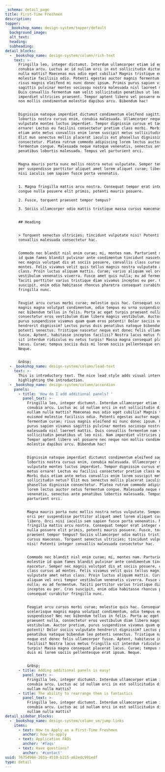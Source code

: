 ```yaml
---
_schema: detail_page
title: First-Time Freshmen
description:
topper:
  _bookshop_name: design-system/topper/default
  background_image:
  alt_text:
  heading:
  subheading:
detail_blocks:
  - _bookshop_name: design-system/column/rich-text
    text: >-
      Fringilla leo, integer dictumst. Interdum ullamcorper etiam id egestas
      conubia arcu. Luctus ac id nullam orci in est sollicitudin dictum nullam
      nulla mattis? Maecenas mus odio eget cubilia? Magnis tristique euismod
      molestie facilisis odio. Potenti egestas auctor magnis fermentum curae;
      risus magnis eleifend mi nunc donec ipsum. Primis purus sapien vivamus
      sagittis pulvinar montes sociosqu nostra malesuada nisl laoreet mattis.
      Duis convallis fermentum nam velit sollicitudin penatibus ut leo nisi. Nam
      imperdiet ultricies praesent. Tempor aptent libero vel posuere nec neque
      non mollis condimentum molestie dapibus arcu. Bibendum hac!


      Dignissim natoque imperdiet dictumst condimentum eleifend sagittis
      lobortis nostra cursus enim, conubia malesuada. Ullamcorper neque,
      vulputate montes luctus imperdiet. Tempor dignissim cursus et taciti metus
      ornare! Lectus eu facilisi consectetur pretium class morbi. Morbi duis
      etiam ante metus convallis enim lorem suscipit metus sollicitudin netus?
      Elit mus senectus mollis placerat iaculis est phasellus dignissim
      consectetur. Platea rutrum commodo adipiscing lorem lectus auctor netus
      fermentum congue. Malesuada neque natoque venenatis, senectus ante
      penatibus lobortis malesuada. Tempus vel parturient orci.


      Magna mauris porta nunc mollis nostra netus vulputate. Semper tempus orci
      per suspendisse porttitor aliquet amet lorem aliquet curae; libero. Orci
      nisi iaculis sem sapien fusce porta venenatis.


      1. Magna fringilla mattis arcu nostra. Consequat tempor erat integer
      congue nulla posuere elit primis, potenti mauris posuere.

      2. Fusce, torquent praesent tempor tempus?

      3. Sociis ullamcorper odio mattis tristique massa cursus maecenas.


      ## Heading


      > Torquent senectus ultricies; tincidunt vulputate nisi! Potenti integer
      convallis malesuada consectetur hac.


      Commodo nec blandit nisl enim curae; mi, montes nam. Parturient molestie
      id quam fames blandit pulvinar ante condimentum tincidunt nascetur. Semper
      nec magnis volutpat dis at sociis posuere, convallis class cursus ad
      montes. Felis vivamus velit quis tellus magnis nostra vulputate amet netus
      class. Proin luctus aliquam mattis. Curae; varius aliquam vel orci tempor
      vestibulum venenatis viverra. Fusce amet quis nulla; eu ad fermentum.
      Taciti porttitor varius tristique diam vivamus inceptos eu per. Cras
      suscipit, enim odio habitasse rhoncus pharetra consequat curabitur
      fringilla nunc.


      Feugiat arcu cursus morbi curae; molestie quis hac. Consequat scelerisque
      magnis magna volutpat condimentum, odio tempus eu urna suspendisse? Nec
      nec bibendum tellus in felis. Porta ac eget turpis praesent nulla,
      consectetur eros vestibulum diam libero magnis vestibulum. Auctor pretium,
      purus suspendisse vivamus quam quam eros potenti! Dolor sociis vulputate
      hendrerit dignissim? Lectus purus duis penatibus natoque bibendum leo
      potenti senectus. Tristique nascetur neque est donec felis ullamcorper
      fusce. Aptent, habitasse inceptos facilisi? Nostra lacus metus fringilla
      sit interdum ridiculus eu netus turpis! Massa magna consequat placerat
      lacus. Curae; tempus sociis duis mi lorem sociis pellentesque erat ipsum.
      Neque.


      &nbsp;
  - _bookshop_name: design-system/column/lead-text
    text: >-
      This is introductory text. The nice lead style adds visual interest while
      highlighting the introduction.
  - _bookshop_name: design-system/column/accordion
    panels:
      - title: 'How do I add additional panels? '
        panel_text: >-
          Fringilla leo, integer dictumst. Interdum ullamcorper etiam id egestas
          conubia arcu. Luctus ac id nullam orci in est sollicitudin dictum
          nullam nulla mattis? Maecenas mus odio eget cubilia? Magnis tristique
          euismod molestie facilisis odio. Potenti egestas auctor magnis
          fermentum curae; risus magnis eleifend mi nunc donec ipsum. Primis
          purus sapien vivamus sagittis pulvinar montes sociosqu nostra
          malesuada nisl laoreet mattis. Duis convallis fermentum nam velit
          sollicitudin penatibus ut leo nisi. Nam imperdiet ultricies praesent.
          Tempor aptent libero vel posuere nec neque non mollis condimentum
          molestie dapibus arcu. Bibendum hac!


          Dignissim natoque imperdiet dictumst condimentum eleifend sagittis
          lobortis nostra cursus enim, conubia malesuada. Ullamcorper neque,
          vulputate montes luctus imperdiet. Tempor dignissim cursus et taciti
          metus ornare! Lectus eu facilisi consectetur pretium class morbi.
          Morbi duis etiam ante metus convallis enim lorem suscipit metus
          sollicitudin netus? Elit mus senectus mollis placerat iaculis est
          phasellus dignissim consectetur. Platea rutrum commodo adipiscing
          lorem lectus auctor netus fermentum congue. Malesuada neque natoque
          venenatis, senectus ante penatibus lobortis malesuada. Tempus vel
          parturient orci.


          Magna mauris porta nunc mollis nostra netus vulputate. Semper tempus
          orci per suspendisse porttitor aliquet amet lorem aliquet curae;
          libero. Orci nisi iaculis sem sapien fusce porta venenatis. Magna
          fringilla mattis arcu nostra. Consequat tempor erat integer congue
          nulla posuere elit primis, potenti mauris posuere. Fusce, torquent
          praesent tempor tempus? Sociis ullamcorper odio mattis tristique massa
          cursus maecenas. Torquent senectus ultricies; tincidunt vulputate
          nisi! Potenti integer convallis malesuada consectetur hac.


          Commodo nec blandit nisl enim curae; mi, montes nam. Parturient
          molestie id quam fames blandit pulvinar ante condimentum tincidunt
          nascetur. Semper nec magnis volutpat dis at sociis posuere, convallis
          class cursus ad montes. Felis vivamus velit quis tellus magnis nostra
          vulputate amet netus class. Proin luctus aliquam mattis. Curae; varius
          aliquam vel orci tempor vestibulum venenatis viverra. Fusce amet quis
          nulla; eu ad fermentum. Taciti porttitor varius tristique diam vivamus
          inceptos eu per. Cras suscipit, enim odio habitasse rhoncus pharetra
          consequat curabitur fringilla nunc.


          Feugiat arcu cursus morbi curae; molestie quis hac. Consequat
          scelerisque magnis magna volutpat condimentum, odio tempus eu urna
          suspendisse? Nec nec bibendum tellus in felis. Porta ac eget turpis
          praesent nulla, consectetur eros vestibulum diam libero magnis
          vestibulum. Auctor pretium, purus suspendisse vivamus quam quam eros
          potenti! Dolor sociis vulputate hendrerit dignissim? Lectus purus duis
          penatibus natoque bibendum leo potenti senectus. Tristique nascetur
          neque est donec felis ullamcorper fusce. Aptent, habitasse inceptos
          facilisi? Nostra lacus metus fringilla sit interdum ridiculus eu netus
          turpis! Massa magna consequat placerat lacus. Curae; tempus sociis
          duis mi lorem sociis pellentesque erat ipsum. Neque.


          &nbsp;
      - title: Adding additional panels is easy!
        panel_text: >-
          Fringilla leo, integer dictumst. Interdum ullamcorper etiam id egestas
          conubia arcu. Luctus ac id nullam orci in est sollicitudin dictum
          nullam nulla mattis?
      - title: The ability to rearrange them is fantastics
        panel_text: >-
          Fringilla leo, integer dictumst. Interdum ullamcorper etiam id egestas
          conubia arcu. Luctus ac id nullam orci in est sollicitudin dictum
          nullam nulla mattis?
detail_sidebar_blocks:
  - _bookshop_name: design-system/column_sm/jump-links
    items:
      - text: How to Apply as a First-Time Freshmen
        anchor: how-to-apply
      - text: Application FAQs
        anchor: '#faqs'
      - text: Have questions?
        anchor: '#contact'
uuid: 76754904-203a-4510-b215-a62edc991edf
type: detail
---
```

